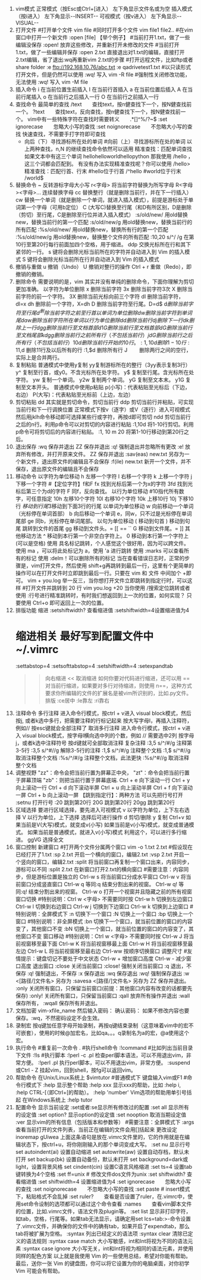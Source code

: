 1. vim模式
	正常模式（按Esc或Ctrl+[进入） 左下角显示文件名或为空
	插入模式（按i进入） 左下角显示--INSERT--
	可视模式（按v进入） 左下角显示--VISUAL--
2. 打开文件
	#打开单个文件
	vim file
	#同时打开多个文件
	vim file1 file2..
	#在vim窗口中打开一个新文件
	:open [file]
	【举个例子】
	#当前打开1.txt，做了一些编辑没保存
	:open! 放弃这些修改，并重新打开未修改的文件
	#当前打开1.txt，做了一些编辑并保存
	:open 2.txt 直接退出对1.txt的编辑，直接打开2.txt编辑，省了退出:wq再重新vim 2.txt的步骤
	#打开远程文件，比如ftp或者share folder
	:e ftp://192.168.10.76/abc.txt
	:e qadrivetest1.txt
	#以只读形式打开文件，但是仍然可以使用 :wq! 写入
	vim -R file
	#强制性关闭修改功能，无法使用 :wq! 写入
	vim -M file
3. 插入命令
	i 在当前位置生前插入
	I 在当前行首插入
	a 在当前位置后插入
	A 在当前行尾插入
	o 在当前行之后插入一行
	O 在当前行之前插入一行
4. 查找命令
	最简单的查找
	/text　　查找text，按n健查找下一个，按N健查找前一个。
	?text　　查找text，反向查找，按n健查找下一个，按N健查找前一个。
	vim中有一些特殊字符在查找时需要转义　　.*[]^%/?~$
	:set ignorecase　　忽略大小写的查找
	:set noignorecase　　不忽略大小写的查找
	快速查找，不需要手打字符即可查找
	* 向后（下）寻找游标所在处的单词
	#向前（上）寻找游标所在处的单词
	以上两种查找，n,N 的继续查找命令依然可以适用
	精准查找：匹配单词查找
	如果文本中有这三个单词
	hellohelloworldhellopython
	那我使用 /hello ，这三个词都会匹配到。
	有没有办法实现精准查找呢？你可以使用
	/hello>
	精准查找：匹配行首、行末
	#hello位于行首
	/^hello
	#world位于行末
	/world$
5. 替换命令
	~ 反转游标字母大小写
	r<字母> 将当前字符替换为所写字母
	R<字母><字母>... 连续替换字母
	cc 替换整行（就是删除当前行，并在下一行插入）
	cw 替换一个单词（就是删除一个单词，就进入插入模式），前提是游标处于单词第一个字母（可用b定位）
	C (大写C)替换至行尾（和D有所区别，D是删除（剪切）至行尾，C是删除至行位并进入插入模式）
	:s/old/new/ 用old替换new，替换当前行的第一个匹配
	:s/old/new/g 用old替换new，替换当前行的所有匹配
	:%s/old/new/ 用old替换new，替换所有行的第一个匹配
	:%s/old/new/g 用old替换new，替换整个文件的所有匹配
	:10,20 s/^/ /g 在第10行至第20行每行前面加四个空格，用于缩进。
	ddp 交换光标所在行和其下紧邻的一行。
	s 键将会删除光标当前所在的字符并自动进入到 Vim 的插入模式
	S 键将会删除光标当前所在行并自动进入到 Vim 的插入模式
6. 撤销与重做
	u 撤销（Undo）
	U 撤销对整行的操作
	Ctrl + r 重做（Redo），即撤销的撤销。
7. 删除命令
	需要说明的是，vim 其实并没有单纯的删除命令，下面你理解为剪切更加准确。
	以字符为单位删除
	x 删除当前字符
	3x 删除当前字符3次
	X 删除当前字符的前一个字符。
	3X 删除当前光标向前三个字符
	dl 删除当前字符， dl=x
	dh 删除前一个字符，X=dh
	D 删除当前字符至行尾。D=d$
	d$删除当前字符至行尾
	d^ 删除当前字符之前至行首
	以单词为单位删除
	dw 删除当前字符到单词尾
	daw 删除当前字符所在单词
	以行为单位删除
	dd 删除当前行
	dj 删除下一行
	dk 删除上一行
	dgg 删除当前行至文档首部
	d1G 删除当前行至文档首部
	dG 删除当前行至文档尾部
	kdgg 删除当前行之前所有行（不包括当前行）
	jdG 删除当前行之后所有行（不包括当前行）
	10d 删除当前行开始的10行。
	:1,10d 删除1-10行
	:11,$d 删除11行及以后所有的行
	:1,$d 删除所有行
	J　　 删除两行之间的空行，实际上是合并两行。
8. 复制粘贴
	普通模式中使用y复制
	yy复制游标所在的整行（3yy表示复制3行）
	y^ 复制至行首，或y0。不含光标所在处字符。
	y$ 复制至行尾。含光标所在处字符。
	yw 复制一个单词。
	y2w 复制两个单词。
	yG 复制至文本末。
	y1G 复制至文本开头。
	普通模式中使用p粘贴
	p(小写)：代表粘贴至光标后（下边，右边）
	P(大写)：代表粘贴至光标前（上边，左边）
9. 剪切粘贴
	dd 其实就是剪切命令，剪切当前行
	ddp 剪切当前行并粘贴，可实现当前行和下一行调换位置
	正常模式下按v（逐字）或V（逐行）进入可视模式
	然后用jklh命令移动即可选择某些行或字符，再按d即可剪切
	ndd 剪切当前行之后的n行。利用p命令可以对剪切的内容进行粘贴
	:1,10d 将1-10行剪切。利用p命令可将剪切后的内容进行粘贴。
	:1, 10 m 20 将第1-10行移动到第20行之后。
10. 退出保存
	:wq 保存并退出
	ZZ 保存并退出
	:q! 强制退出并忽略所有更改
	:e! 放弃所有修改，并打开原来文件。
	ZZ 保存并退出
	:sav(eas) new.txt 另存为一个新文件，退出原文件的编辑且不会保存
	:f(ile) new.txt 新开一个文件，并不保存，退出原文件的编辑且不会保存
11. 移动命令
	以字符为单位移动
	h 左移一个字符
	l 右移一个字符
	k 上移一个字符
	j 下移一个字符
	#【定位字符】f和F
	fx 找到光标后第一个为x的字符
	3fd 找到光标后第三个为d的字符
	F 同f，反向查找。
	以行为单位移动
	#10指代所有数字，可任意指定
	10h 左移10个字符
	10l 右移10个字符
	10k 上移10行
	10j 下移10行
	$移动到行尾
	3$移动到下面3行的行尾
	以单词为单位移动
	w 向前移动一个单词（光标停在单词首部）
	b 向后移动一个单词
	e，同w，只不过是光标停在单词尾部
	ge 同b，光标停在单词尾部。
	以句为单位移动
	( 移动到句首
	) 移动到句尾
	跳转到文件的首尾
	gg 移动到文件头。= [[ == ``
	G 移动到文件尾。= ]]
	其他移动方法
	^ 移动到本行第一个非空白字符上。
	0 移动到本行第一个字符上(可以是空格)
	使用 具名标记跳转，个人感觉这个很好用，因为可以跨文件。
	使用 ma ，可以将此处标记为 a，使用 'a 进行跳转
	使用 :marks 可以查看所有的标记
	使用 :delm！可以删除所有的标记
	当在查看错误日志时，正常的步骤是，vim打开文件，然后使用 shift+g再跳转到最后一行，这里有个更简单的操作可以在打开文件时立即跳到最后一行。只要在 vim 和 文件 中间加个 +即可。
	vim + you.log
	举一反三，当你想打开文件立即跳转到指定行时，可以这样
	#打开文件并跳转到 20 行
	vim you.log +20
	当你使用 /搜索定位跳转或者使用 :行号进行精准跳转时，有时我们想返回到上一次的位置，如何实现？
	只要使用 Ctrl+o 即可返回上一次的位置。
12. 排版功能
	缩进
	:setshiftwidth? 查看缩进值
	:setshiftwidth=4设置缩进值为4
	# 缩进相关 最好写到配置文件中 ~/.vimrc
	:settabstop=4
	:setsofttabstop=4
	:setshiftwidth=4
	:setexpandtab
	>>向右缩进
	<< 取消缩进
	如何你要对代码进行缩进，还可以用 ==对当前行缩进，如果要对多行对待缩进，则使用 n==，这种方式要求你所编辑的文件的扩展名是被vim所识别的，比如.py文件。
	排版
	:ce居中
	:le靠左
	:ri靠右
13. 注释命令
	多行注释
	进入命令行模式，按ctrl + v进入 visual block模式，然后按j, 或者k选中多行，把需要注释的行标记起来
	按大写字母I，再插入注释符，例如//
	按esc键就会全部注释了
	取消多行注释
	进入命令行模式，按ctrl + v进入 visual block模式，按字母l横向选中列的个数，例如 // 需要选中2列
	按字母j，或者k选中注释符号
	按d键就可全部取消注释
	复杂注释
	:3,5 s/^/#/g 注释第3-5行
	:3,5 s/^#//g 解除3-5行的注释
	:1,$ s/^/#/g 注释整个文档
	:1,$ s/^#//g 取消注释整个文档
	:%s/^/#/g 注释整个文档，此法更快
	:%s/^#//g 取消注释整个文档
14. 调整视野
	"zz"：命令会把当前行置为屏幕正中央，
	"zt"：命令会把当前行置于屏幕顶端
	"zb"：则把当前行置于屏幕底端.
	Ctrl + e 向下滚动一行
	Ctrl + y 向上滚动一行
	Ctrl + d 向下滚动半屏
	Ctrl + u 向上滚动半屏
	Ctrl + f 向下滚动一屏
	Ctrl + b 向上滚动一屏
	【跳到指定行】：两种方法
	可以先把行号打开
	:setnu 打开行号
	:20 跳到第20行
	20G 跳到第20行
	20gg 跳到第20行
15. 区域选择
	要进行区域选择，要先进入可视模式
	v 以字符为单位，上下左右选择
	V 以行为单位，上下选择
	选择后可进行操作
	d 剪切/删除
	y 复制
	Ctrl+v 如果当前是V(大写)模式，就变成v(小写)
	如果当前是v(小写)模式，就变成普通模式。
	如果当前是普通模式，就进入v(小写)模式
	利用这个，可以进行多行缩进。
	ggVG 选择全文
16. 窗口控制
	新建窗口
	#打开两个文件分属两个窗口
	vim -o 1.txt 2.txt
	#假设现在已经打开了1.txt
	:sp 2.txt 开启一个横向的窗口，编辑2.txt
	:vsp 2.txt 开启一个竖向的窗口，编辑2.txt
	:split 将当前窗口再复制一个窗口出来，内容同步，游标可以不同
	:split 2.txt 在新窗口打开2.txt的横向窗口
	#需要注意：内容同步，但是游标位置是独立的
	Ctrl-w s 将当前窗口分成水平窗口
	Ctrl-w v 将当前窗口分成竖直窗口
	Ctrl-w q 等同:q 结束分割出来的视窗。
	Ctrl-w q! 等同:q! 结束分割出来的视窗。
	Ctrl-w o 打开一个视窗并且隐藏之前的所有视窗
	窗口切换
	#特别说明：Ctrl w <字母> 不需要同时按
	Ctrl-w h 切换到左边窗口
	Ctrl-w l 切换到右边窗口
	Ctrl-w j 切换到下边窗口
	Ctrl-w k 切换到上边窗口
	#特别说明：全屏模式下
	:n 切换下一个窗口
	:N 切换上一个窗口
	:bp 切换上一个窗口
	#特别说明：非全屏模式
	:bn 切换下一个窗口，就当前位置的窗口的内容变了，其他窗口不变
	:bN 切换上一个窗口，就当前位置的窗口的内容变了，其他窗口不变
	窗口移动
	#特别说明：Ctrl w <字母> 不需要同时按
	Ctrl-w J 将当前视窗移至最下面
	Ctrl-w K 将当前视窗移最上面
	Ctrl-w H 将当前视窗移至最左边
	Ctrl-w L 将当前视窗移至最右边
	Ctrl-ww 按顺序切换窗口
	调整尺寸
	#友情提示：键盘切记不要处于中文状态
	Ctrl-w + 增加窗口高度
	Ctrl-w - 减少窗口高度
	退出窗口
	:close 关闭当前窗口
	:close! 强制关闭当前窗口
	:q 退出，不保存
	:q! 强制退出，不保存
	:x 保存退出
	:wq 保存退出
	:wq! 强制保存退出
	:w <[路径/]文件名> 另存为
	:savesa <[路径/]文件名> 另存为
	ZZ 保存并退出。
	:only 关闭所有窗口，只保留当前窗口(前提：其他窗口内容有改变的话都要先保存)
	:only! 关闭所有窗口，只保留当前窗口
	:qall 放弃所有操作并退出
	:wall 保存所有，
	:wqall 保存所有并退出。
17. 文档加密
	vim-xfile_name
	然后输入密码：
	确认密码：
	如果不修改内容也要保存。:wq，不然密码设定不会生效。
18. 录制宏
	按q键加任意字母开始录制，再按q键结束录制（这意味着vim中的宏不可嵌套），使用的时候@加宏名，比如qa。。。q录制名为a的宏，@a使用这个宏。
19. 执行命令
	#重复前一次命令
	.
	#执行shell命令
	:!command
	#比如列出当前目录下文件
	:!ls
	#执行脚本
	:!perl -c .pl 检查perl脚本语法，可以不用退出vim，非常方便。
	:!perl .pl 执行perl脚本，可以不用退出vim，非常方便。
	:suspend或Ctrl - Z 挂起vim，回到shell，按fg可以返回vim。
20. 帮助命令
	在Unix/Linux系统上
	$vimtutor
	#普通模式下
	键盘输入vim或F1
	#命令行模式下
	:help 显示整个帮助
	:help xxx 显示xxx的帮助，比如 :help i, :help CTRL-[（即Ctrl+[的帮助）。
	:help 'number' Vim选项的帮助用单引号括起
	在Windows系统上
	:help tutor
21. 配置命令
	显示当前设定
	:set或者:se显示所有修改过的配置
	:set all 显示所有的设定值
	:set option? 显示option的设定值
	:set nooption 取消当期设定值
	:ver 显示vim的所有信息（包括版本和参数等）
	#需要注意：全屏模式下
	:args 查看当前打开的文件列表，当前正在编辑的文件会用[]括起来
	更改设定
	inoremap <C-u> <esc>gUiwea 
上面这条语句是放在.vimrc文件里的，它的作用就是在编辑状态下，按ctrl+u，将你刚刚输入的那个单词变成大写。 
	:set nu 显示行号
	set autoindent(ai) 设置自动缩进
	set autowrite(aw) 设置自动存档，默认未打开
	set backup(bk) 设置自动备份，默认未打开
	set background=dark或light，设置背景风格
	set cindent(cin) 设置C语言风格缩进
	:set ts=4 设置tab键转换为4个空格
	:set ff=unix # 修改文件dos文件为unix
	:set shiftwidth? 查看缩进值
	:set shiftwidth=4 设置缩进值为4
	:set ignorecase　　忽略大小写的查找
	:set noignorecase　　不忽略大小写的查找
	:set paste # insert模式下，粘贴格式不会乱掉
	:set ruler?　　查看是否设置了ruler，在.vimrc中，使用set命令设制的选项都可以通过这个命令查看
	:names　　查看vim脚本文件的位置，比如.vimrc文件，语法文件及plugin等。
	:set list 显示非打印字符，如tab，空格，行尾等。如果tab无法显示，请确定用set lcs=tab:>-命令设置了.vimrc文件，并确保你的文件中的确有tab，如果开启了expendtab，那么tab将被扩展为空格。
	:syntax 列出已经定义的语法项
	:syntax clear 清除已定义的语法规则
	:syntax case match 大小写敏感，int和Int将视为不同的语法元素
	:syntax case ignore 大小写无关，int和Int将视为相同的语法元素，并使用同样的配色方案
	以上就是我使用 Vim 的一些使用总结，希望对你能有帮助。
	最后，送你一张 Vim 的键盘图，你可以将它设置为你的电脑桌面，对你初学 Vim 可能会有帮助。